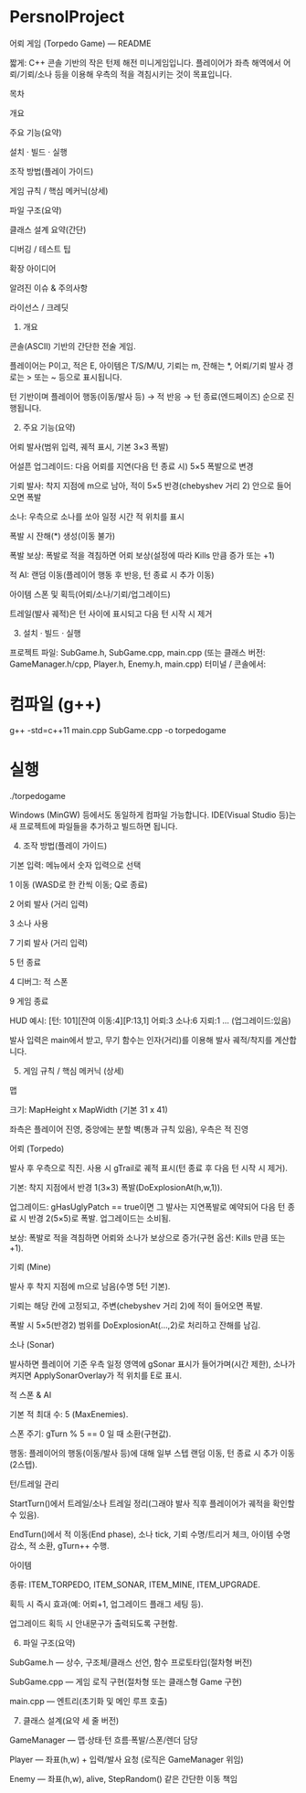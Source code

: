 # PersnolProject


어뢰 게임 (Torpedo Game) — README

짧게: C++ 콘솔 기반의 작은 턴제 해전 미니게임입니다.
플레이어가 좌측 해역에서 어뢰/기뢰/소나 등을 이용해 우측의 적을 격침시키는 것이 목표입니다.

목차

개요

주요 기능(요약)

설치 · 빌드 · 실행

조작 방법(플레이 가이드)

게임 규칙 / 핵심 메커닉(상세)

파일 구조(요약)

클래스 설계 요약(간단)

디버깅 / 테스트 팁

확장 아이디어

알려진 이슈 & 주의사항

라이선스 / 크레딧

1. 개요

콘솔(ASCII) 기반의 간단한 전술 게임.

플레이어는 P이고, 적은 E, 아이템은 T/S/M/U, 기뢰는 m, 잔해는 *, 어뢰/기뢰 발사 경로는 > 또는 ~ 등으로 표시됩니다.

턴 기반이며 플레이어 행동(이동/발사 등) → 적 반응 → 턴 종료(엔드페이즈) 순으로 진행됩니다.

2. 주요 기능(요약)

어뢰 발사(범위 입력, 궤적 표시, 기본 3×3 폭발)

어설픈 업그레이드: 다음 어뢰를 지연(다음 턴 종료 시) 5×5 폭발으로 변경

기뢰 발사: 착지 지점에 m으로 남아, 적이 5×5 반경(chebyshev 거리 2) 안으로 들어오면 폭발

소나: 우측으로 소나를 쏘아 일정 시간 적 위치를 표시

폭발 시 잔해(*) 생성(이동 불가)

폭발 보상: 폭발로 적을 격침하면 어뢰 보상(설정에 따라 Kills 만큼 증가 또는 +1)

적 AI: 랜덤 이동(플레이어 행동 후 반응, 턴 종료 시 추가 이동)

아이템 스폰 및 획득(어뢰/소나/기뢰/업그레이드)

트레일(발사 궤적)은 턴 사이에 표시되고 다음 턴 시작 시 제거

3. 설치 · 빌드 · 실행

프로젝트 파일: SubGame.h, SubGame.cpp, main.cpp (또는 클래스 버전: GameManager.h/cpp, Player.h, Enemy.h, main.cpp)
터미널 / 콘솔에서:

# 컴파일 (g++)
g++ -std=c++11 main.cpp SubGame.cpp -o torpedogame

# 실행
./torpedogame


Windows (MinGW) 등에서도 동일하게 컴파일 가능합니다. IDE(Visual Studio 등)는 새 프로젝트에 파일들을 추가하고 빌드하면 됩니다.

4. 조작 방법(플레이 가이드)

기본 입력: 메뉴에서 숫자 입력으로 선택

1 이동 (WASD로 한 칸씩 이동; Q로 종료)

2 어뢰 발사 (거리 입력)

3 소나 사용

7 기뢰 발사 (거리 입력)

5 턴 종료

4 디버그: 적 스폰

9 게임 종료

HUD 예시: [턴: 101][잔여 이동:4][P:13,1] 어뢰:3 소나:6 지뢰:1 ... (업그레이드:있음)

발사 입력은 main에서 받고, 무기 함수는 인자(거리)를 이용해 발사 궤적/착지를 계산합니다.

5. 게임 규칙 / 핵심 메커닉 (상세)

맵

크기: MapHeight x MapWidth (기본 31 x 41)

좌측은 플레이어 진영, 중앙에는 분할 벽(통과 규칙 있음), 우측은 적 진영

어뢰 (Torpedo)

발사 후 우측으로 직진. 사용 시 gTrail로 궤적 표시(턴 종료 후 다음 턴 시작 시 제거).

기본: 착지 지점에서 반경 1(3×3) 폭발(DoExplosionAt(h,w,1)).

업그레이드: gHasUglyPatch == true이면 그 발사는 지연폭발로 예약되어 다음 턴 종료 시 반경 2(5×5)로 폭발. 업그레이드는 소비됨.

보상: 폭발로 적을 격침하면 어뢰와 소나가 보상으로 증가(구현 옵션: Kills 만큼 또는 +1).

기뢰 (Mine)

발사 후 착지 지점에 m으로 남음(수명 5턴 기본).

기뢰는 해당 칸에 고정되고, 주변(chebyshev 거리 2)에 적이 들어오면 폭발.

폭발 시 5×5(반경2) 범위를 DoExplosionAt(...,2)로 처리하고 잔해를 남김.

소나 (Sonar)

발사하면 플레이어 기준 우측 일정 영역에 gSonar 표시가 들어가며(시간 제한), 소나가 켜지면 ApplySonarOverlay가 적 위치를 E로 표시.

적 스폰 & AI

기본 적 최대 수: 5 (MaxEnemies).

스폰 주기: gTurn % 5 == 0 일 때 소환(구현값).

행동: 플레이어의 행동(이동/발사 등)에 대해 일부 스텝 랜덤 이동, 턴 종료 시 추가 이동(2스텝).

턴/트레일 관리

StartTurn()에서 트레일/소나 트레일 정리(그래야 발사 직후 플레이어가 궤적을 확인할 수 있음).

EndTurn()에서 적 이동(End phase), 소나 tick, 기뢰 수명/트리거 체크, 아이템 수명 감소, 적 소환, gTurn++ 수행.

아이템

종류: ITEM_TORPEDO, ITEM_SONAR, ITEM_MINE, ITEM_UPGRADE.

획득 시 즉시 효과(예: 어뢰+1, 업그레이드 플래그 세팅 등).

업그레이드 획득 시 안내문구가 출력되도록 구현함.

6. 파일 구조(요약)

SubGame.h — 상수, 구조체/클래스 선언, 함수 프로토타입(절차형 버전)

SubGame.cpp — 게임 로직 구현(절차형 또는 클래스형 Game 구현)

main.cpp — 엔트리(초기화 및 메인 루프 호출)


7. 클래스 설계(요약 세 줄 버전)

GameManager — 맵·상태·턴 흐름·폭발/스폰/렌더 담당

Player — 좌표(h,w) + 입력/발사 요청 (로직은 GameManager 위임)

Enemy — 좌표(h,w), alive, StepRandom() 같은 간단한 이동 책임



